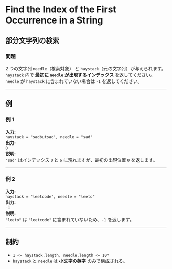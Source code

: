 # Find the Index of the First Occurrence in a String

## **部分文字列の検索**

### **問題**

2 つの文字列 `needle`（検索対象） と `haystack`（元の文字列）が与えられます。  
`haystack` 内で **最初に `needle` が出現するインデックス** を返してください。  
`needle` が `haystack` に含まれていない場合は `-1` を返してください。

---

## **例**

### **例 1**

**入力:**  
`haystack = "sadbutsad", needle = "sad"`  
**出力:**  
`0`  
**説明:**  
`"sad"` はインデックス `0` と `6` に現れますが、最初の出現位置 `0` を返します。

---

### **例 2**

**入力:**  
`haystack = "leetcode", needle = "leeto"`  
**出力:**  
`-1`  
**説明:**  
`"leeto"` は `"leetcode"` に含まれていないため、`-1` を返します。

---

## **制約**

- `1 <= haystack.length, needle.length <= 10⁴`
- `haystack` と `needle` は **小文字の英字** のみで構成される。

